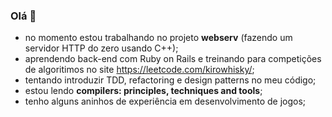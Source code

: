 ### Olá 👋

- no momento estou trabalhando no projeto **webserv** (fazendo um servidor HTTP do zero usando C++);
- aprendendo back-end com Ruby on Rails e treinando para competições de algoritimos no site https://leetcode.com/kirowhisky/;
- tentando introduzir TDD, refactoring e design patterns no meu código;
- estou lendo **compilers: principles, techniques and tools**;
- tenho alguns aninhos de experiência em desenvolvimento de jogos;
